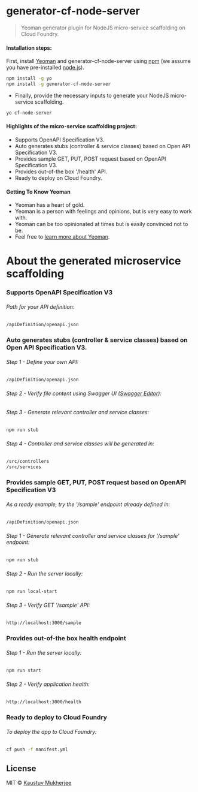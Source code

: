 # generator-cf-node-server
> Yeoman generator plugin for NodeJS micro-service scaffolding on Cloud Foundry.

#### Installation steps:

First, install [Yeoman](http://yeoman.io) and generator-cf-node-server using [npm](https://www.npmjs.com/) (we assume you have pre-installed [node.js](https://nodejs.org/)).

```bash
npm install -g yo
npm install -g generator-cf-node-server
```

- Finally, provide the necessary inputs to generate your NodeJS micro-service scaffolding.

```bash
yo cf-node-server
```

#### Highlights of the micro-service scaffolding project:
- Supports OpenAPI Specification V3.
- Auto generates stubs (controller & service classes) based on Open API Specification V3.
- Provides sample GET, PUT, POST request based on OpenAPI Specification V3.
- Provides out-of-the box '/health' API.
- Ready to deploy on Cloud Foundry.

#### Getting To Know Yeoman

 * Yeoman has a heart of gold.
 * Yeoman is a person with feelings and opinions, but is very easy to work with.
 * Yeoman can be too opinionated at times but is easily convinced not to be.
 * Feel free to [learn more about Yeoman](http://yeoman.io/).
 
# About the generated microservice scaffolding

### Supports OpenAPI Specification V3
###### Path for your API definition:
```bash
/apiDefinition/openapi.json
```
### Auto generates stubs (controller & service classes) based on Open API Specification V3.
###### Step 1 - Define your own API:
```bash
/apiDefinition/openapi.json
```
###### Step 2 - Verify file content using Swagger UI ([Swagger Editor](https://editor.swagger.io/)):
###### Step 3 - Generate relevant controller and service classes:
```bash
npm run stub
```
###### Step 4 - Controller and service classes will be generated in:
```bash
/src/controllers
/src/services
```
### Provides sample GET, PUT, POST request based on OpenAPI Specification V3
###### As a ready example, try the '/sample' endpoint already defined in: 
```bash
/apiDefinition/openapi.json
```
###### Step 1 - Generate relevant controller and service classes for '/sample' endpoint:
```bash
npm run stub
```
###### Step 2 - Run the server locally:
```bash
npm run local-start
```
###### Step 3 - Verify GET '/sample' API:
```bash
http://localhost:3000/sample
```
### Provides out-of-the box health endpoint
###### Step 1 - Run the server locally:
```bash
npm run start
```
###### Step 2 - Verify application health:
```bash
http://localhost:3000/health
```
### Ready to deploy to Cloud Foundry
###### To deploy the app to Cloud Foundry:
```bash
cf push -f manifest.yml
```
## License

MIT © [Kaustuv Mukherjee]()
